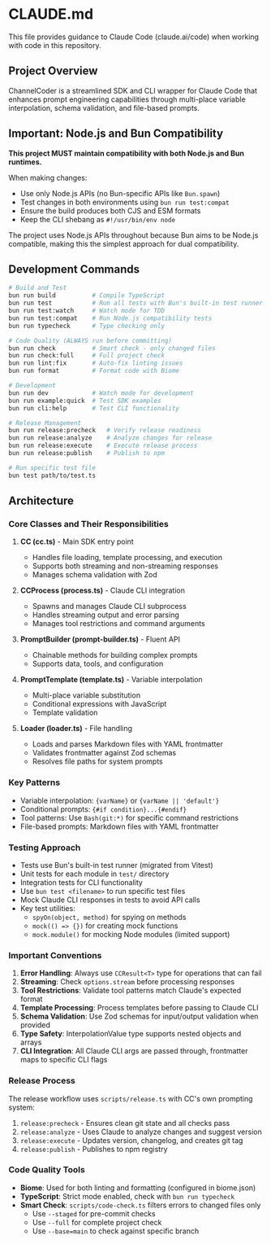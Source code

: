 # CLAUDE.md

This file provides guidance to Claude Code (claude.ai/code) when working with code in this repository.

## Project Overview

ChannelCoder is a streamlined SDK and CLI wrapper for Claude Code that enhances prompt engineering capabilities through multi-place variable interpolation, schema validation, and file-based prompts.

## Important: Node.js and Bun Compatibility

**This project MUST maintain compatibility with both Node.js and Bun runtimes.** 

When making changes:
- Use only Node.js APIs (no Bun-specific APIs like `Bun.spawn`)
- Test changes in both environments using `bun run test:compat`
- Ensure the build produces both CJS and ESM formats
- Keep the CLI shebang as `#!/usr/bin/env node`

The project uses Node.js APIs throughout because Bun aims to be Node.js compatible, making this the simplest approach for dual compatibility.

## Development Commands

```bash
# Build and Test
bun run build          # Compile TypeScript
bun run test           # Run all tests with Bun's built-in test runner
bun run test:watch     # Watch mode for TDD
bun run test:compat    # Run Node.js compatibility tests
bun run typecheck      # Type checking only

# Code Quality (ALWAYS run before committing)
bun run check          # Smart check - only changed files
bun run check:full     # Full project check
bun run lint:fix       # Auto-fix linting issues
bun run format         # Format code with Biome

# Development
bun run dev            # Watch mode for development
bun run example:quick  # Test SDK examples
bun run cli:help       # Test CLI functionality

# Release Management
bun run release:precheck   # Verify release readiness
bun run release:analyze    # Analyze changes for release
bun run release:execute    # Execute release process
bun run release:publish    # Publish to npm

# Run specific test file
bun test path/to/test.ts
```

## Architecture

### Core Classes and Their Responsibilities

1. **CC (cc.ts)** - Main SDK entry point
   - Handles file loading, template processing, and execution
   - Supports both streaming and non-streaming responses
   - Manages schema validation with Zod

2. **CCProcess (process.ts)** - Claude CLI integration
   - Spawns and manages Claude CLI subprocess
   - Handles streaming output and error parsing
   - Manages tool restrictions and command arguments

3. **PromptBuilder (prompt-builder.ts)** - Fluent API
   - Chainable methods for building complex prompts
   - Supports data, tools, and configuration

4. **PromptTemplate (template.ts)** - Variable interpolation
   - Multi-place variable substitution
   - Conditional expressions with JavaScript
   - Template validation

5. **Loader (loader.ts)** - File handling
   - Loads and parses Markdown files with YAML frontmatter
   - Validates frontmatter against Zod schemas
   - Resolves file paths for system prompts

### Key Patterns

- Variable interpolation: `{varName}` or `{varName || 'default'}`
- Conditional prompts: `{#if condition}...{#endif}`
- Tool patterns: Use `Bash(git:*)` for specific command restrictions
- File-based prompts: Markdown files with YAML frontmatter

### Testing Approach

- Tests use Bun's built-in test runner (migrated from Vitest)
- Unit tests for each module in `test/` directory
- Integration tests for CLI functionality
- Use `bun test <filename>` to run specific test files
- Mock Claude CLI responses in tests to avoid API calls
- Key test utilities:
  - `spyOn(object, method)` for spying on methods
  - `mock(() => {})` for creating mock functions
  - `mock.module()` for mocking Node modules (limited support)

### Important Conventions

1. **Error Handling**: Always use `CCResult<T>` type for operations that can fail
2. **Streaming**: Check `options.stream` before processing responses
3. **Tool Restrictions**: Validate tool patterns match Claude's expected format
4. **Template Processing**: Process templates before passing to Claude CLI
5. **Schema Validation**: Use Zod schemas for input/output validation when provided
6. **Type Safety**: InterpolationValue type supports nested objects and arrays
7. **CLI Integration**: All Claude CLI args are passed through, frontmatter maps to specific CLI flags

### Release Process

The release workflow uses `scripts/release.ts` with CC's own prompting system:
1. `release:precheck` - Ensures clean git state and all checks pass
2. `release:analyze` - Uses Claude to analyze changes and suggest version
3. `release:execute` - Updates version, changelog, and creates git tag
4. `release:publish` - Publishes to npm registry

### Code Quality Tools

- **Biome**: Used for both linting and formatting (configured in biome.json)
- **TypeScript**: Strict mode enabled, check with `bun run typecheck`
- **Smart Check**: `scripts/code-check.ts` filters errors to changed files only
  - Use `--staged` for pre-commit checks
  - Use `--full` for complete project check
  - Use `--base=main` to check against specific branch